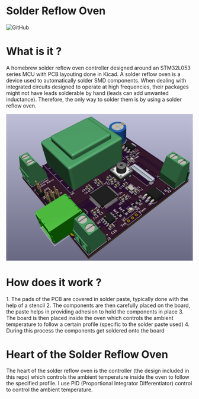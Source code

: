 # Solder Reflow Oven
![GitHub](https://img.shields.io/github/license/1sand0s/Solder_Reflow_Oven_2.0)
 
<h1> What is it ? </h1>
A homebrew solder reflow oven controller designed around an STM32L053 series MCU with PCB layouting done in Kicad. A solder reflow oven is a device used to 
automatically solder SMD components. When dealing with integrated circuits designed to operate at high frequencies, their packages might not have leads solderable by
hand (leads can add unwanted inductance). Therefore, the only way to solder them is by using a solder reflow oven.  
 
![Alt 3D CAD Model](SolderReflow_3D.png)

<h1> How does it work ? </h1>
1. The pads of the PCB are covered in solder paste, typically done with the help of a stencil
2. The components are then carefully placed on the board, the paste helps in providing adhesion to hold the components in place
3. The board is then placed inside the oven which controls the ambient temperature to follow a certain profile (specific to the solder paste used)
4. During this process the components get soldered onto the board

<h1> Heart of the Solder Reflow Oven </h1>
The heart of the solder reflow oven is the controller (the design included in this repo) which controls the ambient temperature inside the oven to follow the
specified profile. I use PID (Proportional Integrator Differentiator) control to control the ambient temperature.  
